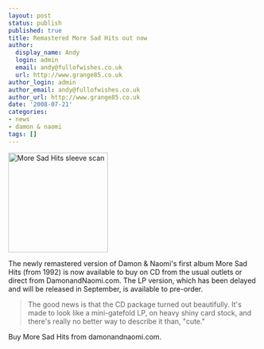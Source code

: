 ```yaml
---
layout: post
status: publish
published: true
title: Remastered More Sad Hits out now
author:
  display_name: Andy
  login: admin
  email: andy@fullofwishes.co.uk
  url: http://www.grange85.co.uk
author_login: admin
author_email: andy@fullofwishes.co.uk
author_url: http://www.grange85.co.uk
date: '2008-07-21'
categories:
- news
- damon & naomi
tags: []
---
```

<div class="imagebox-a"><img alt="More Sad Hits sleeve scan" src="https://media.fullofwishes.co.uk/03-damon_and_naomi/sleeves/dan_moresadhits.jpg" title="More Sad Hits sleeve scan" class="alignnone" width="200" height="200" /></div>
<p>The newly remastered version of Damon & Naomi's first album More Sad Hits (from 1992) is now available to buy on CD from the usual outlets or direct from <span class="removed_link" title="http://www.damonandnaomi.com/frameset/main.html">DamonandNaomi.com</span>. The LP version, which has been delayed and will be released in September, is available to pre-order.</p>
<blockquote><p>The good news is that the CD package turned out beautifully. It's made to look like a mini-gatefold LP, on heavy shiny card stock, and there's really no better way to describe it than, "cute."</p></blockquote>
<p><span class="removed_link" title="http://www.damonandnaomi.com/merchandise/merch.html">Buy More Sad Hits from damonandnaomi.com</span>.</p>
